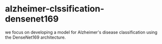 # alzheimer-clssification-densenet169
we focus on developing a model for Alzheimer's disease classification using the DenseNet169 architecture. 

